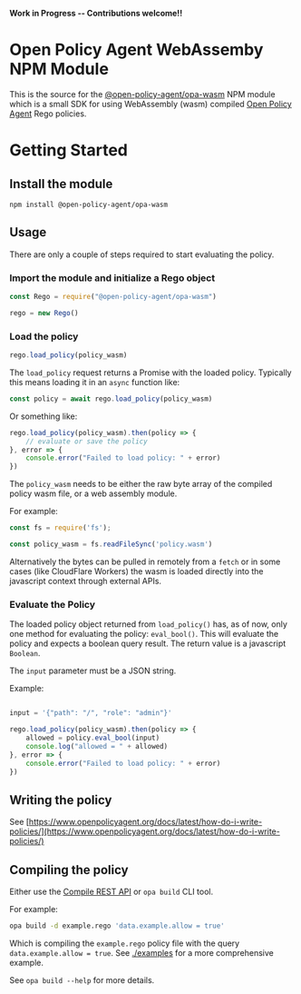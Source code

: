 **Work in Progress -- Contributions welcome!!** 

# Open Policy Agent WebAssemby NPM Module
This is the source for the
[@open-policy-agent/opa-wasm](https://www.npmjs.com/package/@open-policy-agent/opa-wasm)
NPM module which is a small SDK for using WebAssembly (wasm) compiled 
[Open Policy Agent](https://www.openpolicyagent.org/) Rego policies.

# Getting Started
## Install the module

```
npm install @open-policy-agent/opa-wasm 
```

## Usage

There are only a couple of steps required to start evaluating the policy.

### Import the module and initialize a Rego object

```javascript
const Rego = require("@open-policy-agent/opa-wasm")

rego = new Rego()
```

### Load the policy

```javascript
rego.load_policy(policy_wasm)
```
The `load_policy` request returns a Promise with the loaded policy.
Typically this means loading it in an `async` function like:

```javascript
const policy = await rego.load_policy(policy_wasm)
```

Or something like:

```javascript
rego.load_policy(policy_wasm).then(policy => {
    // evaluate or save the policy
}, error => {
    console.error("Failed to load policy: " + error)
})
```

The `policy_wasm` needs to be either the raw byte array of
the compiled policy wasm file, or a web assembly module.

For example:

```javascript
const fs = require('fs');

const policy_wasm = fs.readFileSync('policy.wasm')
```

Alternatively the bytes can be pulled in remotely from a `fetch` or
in some cases (like CloudFlare Workers) the wasm is loaded directly into
the javascript context through external APIs.

### Evaluate the Policy

The loaded policy object returned from `load_policy()` has, as of now, only
one method for evaluating the policy: `eval_bool()`. This will evaluate the
policy and expects a boolean query result. The return value is a javascript
`Boolean`.

The `input` parameter must be a JSON string.

Example:

```javascript

input = '{"path": "/", "role": "admin"}'

rego.load_policy(policy_wasm).then(policy => {
    allowed = policy.eval_bool(input)
    console.log("allowed = " + allowed)
}, error => {
    console.error("Failed to load policy: " + error)
})
```

## Writing the policy

See [https://www.openpolicyagent.org/docs/latest/how-do-i-write-policies/](https://www.openpolicyagent.org/docs/latest/how-do-i-write-policies/)

## Compiling the policy

Either use the [Compile REST API](https://www.openpolicyagent.org/docs/latest/rest-api/#compile-api) or `opa build` CLI tool.

For example:

```bash
opa build -d example.rego 'data.example.allow = true'
```
Which is compiling the `example.rego` policy file with the query
`data.example.allow = true`. See [./examples](./examples) for a
more comprehensive example.

See `opa build --help` for more details.
